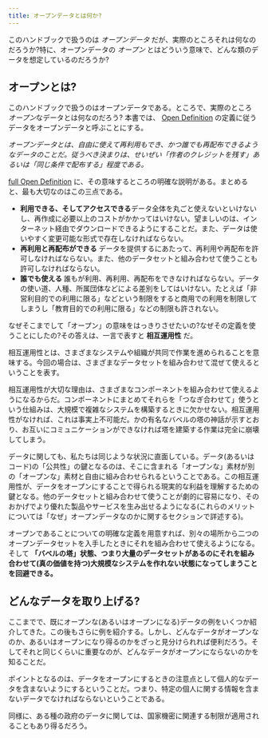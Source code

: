 ```yaml
---
title: オープンデータとは何か?
---
```


このハンドブックで扱うのは *オープンデータ* だが、実際のところそれは何なのだろうか?特に、オープンデータの *オープン* とはどういう意味で、どんな類のデータを想定しているのだろうか?

## オープンとは?

このハンドブックで扱うのはオープンデータである。ところで、実際のところ *オープン*なデータとは何なのだろう? 本書では、 [Open Definition](http://opendefinition.org/) の定義に従うデータをオープンデータと呼ぶことにする。

*オープンデータとは、自由に使えて再利用もでき、かつ誰でも再配布できるようなデータのことだ。従うべき決まりは、せいぜい「作者のクレジットを残す」あるいは「同じ条件で配布する」程度である。*

[full Open Definition](http://opendefinition.org/okd/) に、その意味するところの明確な説明がある。まとめると、最も大切なのはこの三点である。

-   **利用できる、そしてアクセスできる**データ全体を丸ごと使えないといけないし、再作成に必要以上のコストがかかってはいけない。望ましいのは、インターネット経由でダウンロードできるようにすることだ。また、データは使いやすく変更可能な形式で存在しなければならない。
-   **再利用と再配布ができる** データを提供するにあたって、再利用や再配布を許可しなければならない。また、他のデータセットと組み合わせて使うことも許可しなければならない。
-   **誰でも使える** 誰もが利用、再利用、再配布をできなければならない。データの使い道、人種、所属団体などによる差別をしてはいけない。たとえば「非営利目的での利用に限る」などという制限をすると商用での利用を制限してしまうし「教育目的での利用に限る」などの制限も許されない。

なぜそこまでして「オープン」の意味をはっきりさせたいの?なぜその定義を使うことにしたの?その答えは、一言で表すと **相互運用性** だ。

相互運用性とは、さまざまなシステムや組織が共同で作業を進められることを意味する。今回の場合は、さまざまなデータセットを組み合わせて混ぜて使えるということを表す。

相互運用性が大切な理由は、さまざまなコンポーネントを組み合わせて使えるようになるからだ。コンポーネントにまとめてそれらを「つなぎ合わせて」使うという仕組みは、大規模で複雑なシステムを構築するときに欠かせない。相互運用性がなければ、これは事実上不可能だ。かの有名なバベルの塔の神話が示すとおり、お互いにコミュニケーションができなければ塔を建築する作業は完全に崩壊してしまう。

データに関しても、私たちは同じような状況に直面している。データ(あるいはコード)の「公共性」の鍵となるのは、そこに含まれる「オープンな」素材が別の「オープンな」素材と自由に組み合わせられるということである。この相互運用性が、データをオープンにすることで得られる現実的な利益を理解するための鍵となる。他のデータセットと組み合わせて使うことが劇的に容易になり、そのおかげでより優れた製品やサービスを生み出せるようになる(これらのメリットについては「なぜ」オープンデータなのかに関するセクションで詳述する)。

オープンであることについての明確な定義を用意すれば、別々の場所から二つのオープンデータセットを入手したときにそれを組み合わせて使えるようになる。そして **「バベルの塔」状態、つまり大量のデータセットがあるのにそれを組み合わせて(真の価値を持つ)大規模なシステムを作れない状態になってしまうことを回避できる。**

## どんなデータを取り上げる?

ここまでで、既にオープンな(あるいはオープンになる)データの例をいくつか紹介してきた。この後もさらに例を紹介する。しかし、どんなデータがオープンなのか、あるいはオープンになり得るのかをざっと見分けられれば便利だろう。そしてそれと同じくらいに重要なのが、どんなデータがオープンにならないのかを知ることだ。

ポイントとなるのは、データをオープンにするときの注意点として個人的なデータを含まないようにするということだ。つまり、特定の個人に関する情報を含まないデータでなければならないということである。

同様に、ある種の政府のデータに関しては、国家機密に関連する制限が適用されることもあり得るだろう。